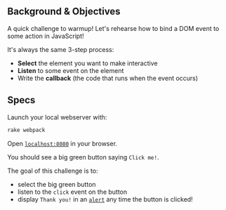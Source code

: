 ## Background & Objectives

A quick challenge to warmup! Let's rehearse how to bind a DOM event to some action in JavaScript!

It's always the same 3-step process:

- **Select** the element you want to make interactive
- **Listen** to some event on the element
- Write the **callback** (the code that runs when the event occurs)

## Specs

Launch your local webserver with:

```bash
rake webpack
```

Open [`localhost:8080`](http://localhost:8080) in your browser.

You should see a big green button saying `Click me!`.

The goal of this challenge is to:

- select the big green button
- listen to the `click` event on the button
- display `Thank you!` in an [`alert`](https://developer.mozilla.org/en-US/docs/Web/API/Window/alert) any time the button is clicked!

